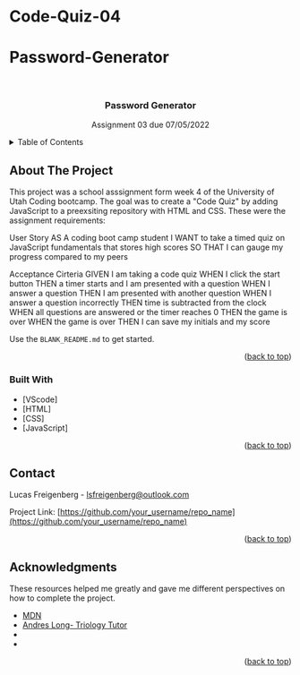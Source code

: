 # Code-Quiz-04
<!-- User Story
AS A coding boot camp student
I WANT to take a timed quiz on JavaScript fundamentals that stores high scores
SO THAT I can gauge my progress compared to my peers


Acceptance Cirteria
GIVEN I am taking a code quiz
WHEN I click the start button
THEN a timer starts and I am presented with a question
WHEN I answer a question
THEN I am presented with another question
WHEN I answer a question incorrectly
THEN time is subtracted from the clock
WHEN all questions are answered or the timer reaches 0
THEN the game is over
WHEN the game is over
THEN I can save my initials and my score -->

# Password-Generator
<div id="top"></div>
<!--
*** Thanks for checking out the Best-README-Template. If you have a suggestion
*** that would make this better, please fork the repo and create a pull request
*** or simply open an issue with the tag "enhancement".
*** Don't forget to give the project a star!
*** Thanks again! Now go create something AMAZING! :D
-->



<!-- PROJECT SHIELDS -->
<!--
*** I'm using markdown "reference style" links for readability.
*** Reference links are enclosed in brackets [ ] instead of parentheses ( ).
*** See the bottom of this document for the declaration of the reference variables
*** for contributors-url, forks-url, etc. This is an optional, concise syntax you may use.
*** https://www.markdownguide.org/basic-syntax/#reference-style-links
-->




<!-- PROJECT LOGO -->
<br />
<div align="center">

  <h3 align="center">Password Generator</h3>

  <p align="center">
    Assignment 03 due 07/05/2022
  </p>
</div>



<!-- TABLE OF CONTENTS -->
<details>
  <summary>Table of Contents</summary>
  <ol>
    <li>
      <a href="#about-the-project">About The Project</a>
      <ul>
        <li><a href="#built-with">Built With</a></li>
      </ul>
    </li>  
    <li><a href="#contact">Contact</a></li>
    <li><a href="#acknowledgments">Acknowledgments</a></li>
  </ol>
</details>



<!-- ABOUT THE PROJECT -->
## About The Project


This project was a school asssignment form week 4 of the University of Utah Coding bootcamp.  The goal was to create a "Code Quiz" by adding JavaScript to a preexsiting repository with HTML and CSS.  These were the assignment requirements:

 User Story
AS A coding boot camp student
I WANT to take a timed quiz on JavaScript fundamentals that stores high scores
SO THAT I can gauge my progress compared to my peers


Acceptance Cirteria
GIVEN I am taking a code quiz
WHEN I click the start button
THEN a timer starts and I am presented with a question
WHEN I answer a question
THEN I am presented with another question
WHEN I answer a question incorrectly
THEN time is subtracted from the clock
WHEN all questions are answered or the timer reaches 0
THEN the game is over
WHEN the game is over
THEN I can save my initials and my score

Use the `BLANK_README.md` to get started.

<p align="right">(<a href="#top">back to top</a>)</p>



### Built With

* [VScode]
* [HTML]
* [CSS]
* [JavaScript]

<p align="right">(<a href="#top">back to top</a>)</p>


<!-- CONTACT -->
## Contact

Lucas Freigenberg - lsfreigenberg@outlook.com

Project Link: [https://github.com/your_username/repo_name](https://github.com/your_username/repo_name)

<p align="right">(<a href="#top">back to top</a>)</p>



<!-- ACKNOWLEDGMENTS -->
## Acknowledgments
These resources helped me greatly and gave me different perspectives on how to complete the project.

* [MDN](https://developer.mozilla.org/en-US/)
* [Andres Long- Triology Tutor]()
* []() 
* []()


<p align="right">(<a href="#top">back to top</a>)</p>

